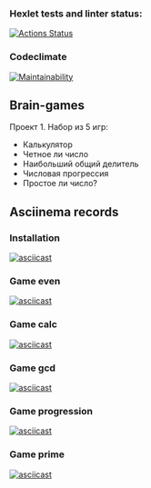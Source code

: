 ### Hexlet tests and linter status:
[![Actions Status](https://github.com/EvilLogitech/python-project-49/workflows/hexlet-check/badge.svg)](https://github.com/EvilLogitech/python-project-49/actions)
### Codeclimate
[![Maintainability](https://api.codeclimate.com/v1/badges/cc30411e0408f2d3e04c/maintainability)](https://codeclimate.com/github/EvilLogitech/python-project-49/maintainability)
## Brain-games
Проект 1.
Набор из 5 игр:
- Калькулятор
- Четное ли число
- Наибольший общий делитель
- Числовая прогрессия
- Простое ли число?
## Asciinema records
### Installation
[![asciicast](https://asciinema.org/a/14.png)](https://asciinema.org/a/DDCsYWzyuBPigvYB4s46MkTjD)
### Game even
[![asciicast](https://asciinema.org/a/14.png)](https://asciinema.org/a/kGwFzD2seRKc9St0SQc4i2zPp)
### Game calc
[![asciicast](https://asciinema.org/a/14.png)](https://asciinema.org/a/DnNXxlTMTgjREoqInrm8uPfgR)
### Game gcd
[![asciicast](https://asciinema.org/a/14.png)](https://asciinema.org/a/Q3tK5iu6cvvBtxgNevcPRJgId)
### Game progression
[![asciicast](https://asciinema.org/a/14.png)](https://asciinema.org/a/jD3l8osMfrZBbVOKjWsygOjrl)
### Game prime
[![asciicast](https://asciinema.org/a/14.png)](https://asciinema.org/a/7YcQN5VPg17GbsBKBoUFJAqpb)